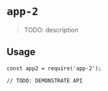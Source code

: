 # `app-2`

> TODO: description

## Usage

```
const app2 = require('app-2');

// TODO: DEMONSTRATE API
```
